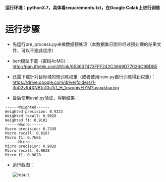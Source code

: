 #### 运行环境：python3.7，具体看requirements.txt，在Google Colab上进行训练

# 运行步骤

- 先运行pre_process.py来做数据预处理（本数据集已附带经过预处理的结果文件，可以不跑此程序）

- bert模型下载（密码4cMG）：http://pan.iflytek.com/#/link/653637473FFF242C3869D77026C9BDB5

- 还需下载针对目标域的预训练权重（或者使用train.py自行训练得到权重）：https://drive.google.com/drive/folders/1-3p02yR4XNB1cGhZk1_H_1cwqojvEIYM?usp=sharing

- 最后使用eval.py验证，得到结果：
```
------Weighted------
Weighted precision: 0.9223
Weighted recall: 0.9028
Weighted f1: 0.9102
------Macro------
Macro precision: 0.7339
Macro recall: 0.8187
Macro f1: 0.7666
------Micro------
Micro precision: 0.9028
Micro recall: 0.9028
Micro f1: 0.9028
```
- 运行截图：

  <img src="/Users/zack/Seafile/DSExp/final/assests/result.png" alt="result" />

